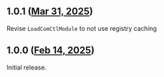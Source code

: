 ## 1.0.1 ([Mar 31, 2025](https://github.com/ramensoftware/windhawk-mods/blob/af9b479b58a7d3977aa9e2a83cbd8f886a5ef0eb/mods/restore-button-pulse-anim.wh.cpp))

Revise `LoadComCtlModule` to not use registry caching

## 1.0.0 ([Feb 14, 2025](https://github.com/ramensoftware/windhawk-mods/blob/c371d1dd9294ac5d5843219d4af0bc01f9b4c195/mods/restore-button-pulse-anim.wh.cpp))

Initial release.
